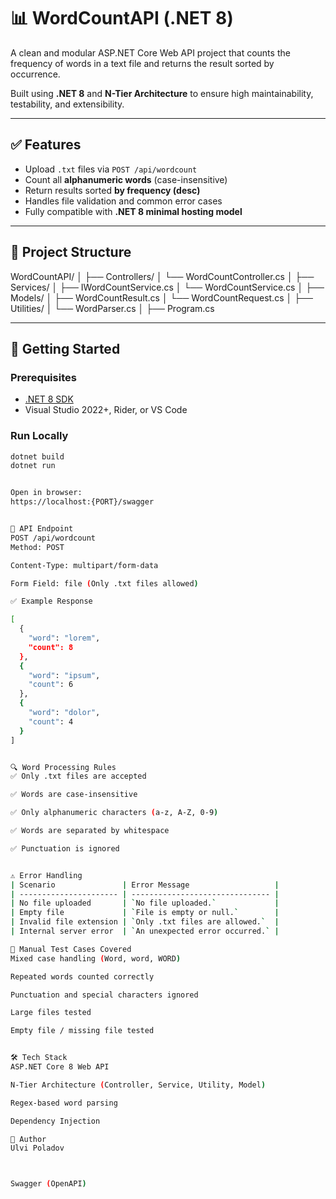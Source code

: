 # 📊 WordCountAPI (.NET 8)

A clean and modular ASP.NET Core Web API project that counts the frequency of words in a text file and returns the result sorted by occurrence.

Built using **.NET 8** and **N-Tier Architecture** to ensure high maintainability, testability, and extensibility.

---

## ✅ Features

- Upload `.txt` files via `POST /api/wordcount`
- Count all **alphanumeric words** (case-insensitive)
- Return results sorted **by frequency (desc)**
- Handles file validation and common error cases
- Fully compatible with **.NET 8 minimal hosting model**

---

## 🧱 Project Structure

WordCountAPI/
│
├── Controllers/
│ └── WordCountController.cs
│
├── Services/
│ ├── IWordCountService.cs
│ └── WordCountService.cs
│
├── Models/
│ ├── WordCountResult.cs
│ └── WordCountRequest.cs
│
├── Utilities/
│ └── WordParser.cs
│
├── Program.cs


---

## 🚀 Getting Started

### Prerequisites
- [.NET 8 SDK](https://dotnet.microsoft.com/download/dotnet/8.0)
- Visual Studio 2022+, Rider, or VS Code

### Run Locally

```bash
dotnet build
dotnet run


Open in browser:
https://localhost:{PORT}/swagger


📮 API Endpoint
POST /api/wordcount
Method: POST

Content-Type: multipart/form-data

Form Field: file (Only .txt files allowed)

✅ Example Response

[
  {
    "word": "lorem",
    "count": 8
  },
  {
    "word": "ipsum",
    "count": 6
  },
  {
    "word": "dolor",
    "count": 4
  }
]


🔍 Word Processing Rules
✅ Only .txt files are accepted

✅ Words are case-insensitive

✅ Only alphanumeric characters (a-z, A-Z, 0-9)

✅ Words are separated by whitespace

✅ Punctuation is ignored


⚠️ Error Handling
| Scenario               | Error Message                   |
| ---------------------- | ------------------------------- |
| No file uploaded       | `No file uploaded.`             |
| Empty file             | `File is empty or null.`        |
| Invalid file extension | `Only .txt files are allowed.`  |
| Internal server error  | `An unexpected error occurred.` |

🧪 Manual Test Cases Covered
Mixed case handling (Word, word, WORD)

Repeated words counted correctly

Punctuation and special characters ignored

Large files tested

Empty file / missing file tested


🛠️ Tech Stack
ASP.NET Core 8 Web API

N-Tier Architecture (Controller, Service, Utility, Model)

Regex-based word parsing

Dependency Injection

👤 Author
Ulvi Poladov



Swagger (OpenAPI)
